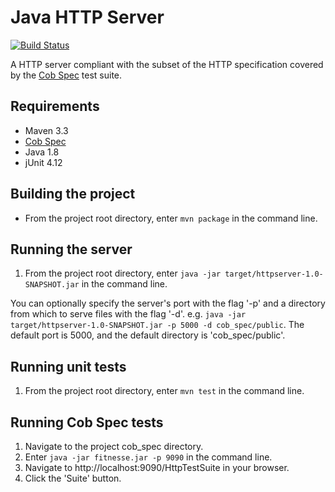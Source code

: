 # Java HTTP Server

[![Build Status](https://travis-ci.org/scarvill91/java-httpserver.svg?branch=master)](https://travis-ci.org/scarvill91/java-httpserver)

A HTTP server compliant with the subset of the HTTP specification covered by the [Cob Spec](https://github.com/8thlight/cob_spec) test suite.

## Requirements
  * Maven 3.3
  * [Cob Spec](https://github.com/8thlight/cob_spec)
  * Java 1.8
  * jUnit 4.12

## Building the project
  * From the project root directory, enter ```mvn package``` in the command line.

## Running the server
  1. From the project root directory, enter ```java -jar target/httpserver-1.0-SNAPSHOT.jar``` in the command line.

You can optionally specify the server's port with the flag '-p' and a directory from which to serve files with the flag '-d'. e.g. ```java -jar target/httpserver-1.0-SNAPSHOT.jar -p 5000 -d cob_spec/public```. The default port is 5000, and the default directory is 'cob_spec/public'.

## Running unit tests
  1. From the project root directory, enter ```mvn test``` in the command line.

## Running Cob Spec tests
  1. Navigate to the project cob_spec directory.
  2. Enter ```java -jar fitnesse.jar -p 9090``` in the command line.
  3. Navigate to http://localhost:9090/HttpTestSuite in your browser.
  4. Click the 'Suite' button.
